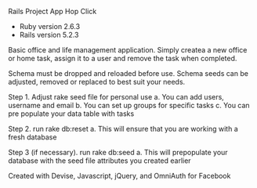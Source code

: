 Rails Project App
Hop Click

* Ruby version
2.6.3
* Rails version 
5.2.3

Basic office and life management application.
Simply createa a new office or home task, assign it to a user and remove the task when completed. 

Schema must be dropped and reloaded before use.
Schema seeds can be adjusted, removed or replaced to best suit your needs.

Step 1. Adjust rake seed file for personal use
    a. You can add users, username and email
    b. You can set up groups for specific tasks 
    c. You can pre populate your data table with tasks

Step 2. run rake db:reset
    a. This will ensure that you are working with a fresh database

Step 3 (if necessary). run rake db:seed
    a. This will prepopulate your database with the seed file attributes you created earlier

Created with Devise, Javascript, jQuery, and OmniAuth for Facebook
